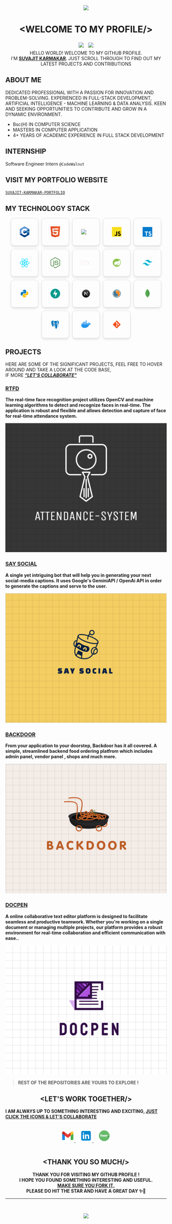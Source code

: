 <p align="center">
  <img src="https://capsule-render.vercel.app/api?type=waving&color=gradient&height=70&section=header"/>
</p>

# <div align="center">&lt;WELCOME TO MY PROFILE/&gt;</div>

<div align="center">
<img src="https://img.shields.io/github/followers/SUVAJIT-KARMAKAR?style=social" style="padding:5px">
<img src="https://img.shields.io/github/stars/SUVAJIT-KARMAKAR?style=social" style="padding:5px">
</div>

<div align="center">HELLO WORLD! WELCOME TO MY GITHUB PROFILE. <br>I'M <u><b>SUVAJIT KARMAKAR</b></u>. JUST SCROLL THROUGH TO FIND OUT MY LATEST PROJECTS AND CONTRIBUTIONS</div>

## ABOUT ME

DEDICATED PROFESSIONAL WITH A PASSION FOR INNOVATION AND PROBLEM-SOLVING.
EXPERIENCED IN FULL-STACK DEVELOPMENT, ARTIFICIAL INTELLIGENCE - MACHINE LEARNING & DATA ANALYSIS. KEEN AND SEEKING OPPORTUNITIES TO CONTRIBUTE AND GROW IN A DYNAMIC ENVIRONMENT.

- Bsc(H) IN COMPUTER SCIENCE
- MASTERS IN COMPUTER APPLICATION
- 4+ YEARS OF ACADEMIC EXPERIENCE IN FULL STACK DEVELOPMENT

## INTERNSHIP

Software Engineer Intern `@CodeWalnut`

## VISIT MY PORTFOLIO WEBSITE

<a href="https://suvajit-karmakar-portfolio.vercel.app"> `SUVAJIT-KARMAKAR-PORTFOLIO` </a>

## MY TECHNOLOGY STACK

<div style="display: flex; flex-wrap: wrap; justify-content: center; gap: 10px;">
  <div style="padding: 12px; border-radius: 10px; box-shadow: 0 4px 6px rgba(0,0,0,0.1); border: 1px solid #ddd; display: flex; align-items: center; justify-content: center; width: 60px; height: 60px;">
    <img style="width: 30px;" src="./icons/cpp.svg">
  </div>

  <div style="padding: 12px; border-radius: 10px; box-shadow: 0 4px 6px rgba(0,0,0,0.1); border: 1px solid #ddd; display: flex; align-items: center; justify-content: center; width: 60px; height: 60px;">
    <img style="width: 30px;" src="./icons/html.svg">
  </div>

  <div style="padding: 12px; border-radius: 10px; box-shadow: 0 4px 6px rgba(0,0,0,0.1); border: 1px solid #ddd; display: flex; align-items: center; justify-content: center; width: 60px; height: 60px;">
    <img style="width: 30px;" src="./icons/css.svg">
  </div>

  <div style="padding: 12px; border-radius: 10px; box-shadow: 0 4px 6px rgba(0,0,0,0.1); border: 1px solid #ddd; display: flex; align-items: center; justify-content: center; width: 60px; height: 60px;">
    <img style="width: 30px;" src="./icons/javascript.svg">
  </div>

  <div style="padding: 12px; border-radius: 10px; box-shadow: 0 4px 6px rgba(0,0,0,0.1); border: 1px solid #ddd; display: flex; align-items: center; justify-content: center; width: 60px; height: 60px; ">
    <img style="width: 30px;" src="./icons/typescript.svg">
  </div>

  <div style="padding: 12px; border-radius: 10px; box-shadow: 0 4px 6px rgba(0,0,0,0.1); border: 1px solid #ddd; display: flex; align-items: center; justify-content: center; width: 60px; height: 60px;">
    <img style="width: 30px;" src="./icons/react.svg">
  </div>

  <div style="padding: 12px; border-radius: 10px; box-shadow: 0 4px 6px rgba(0,0,0,0.1); border: 1px solid #ddd; display: flex; align-items: center; justify-content: center; width: 60px; height: 60px;">
    <img style="width: 30px;" src="./icons/nodejs.svg">
  </div>

  <div style="padding: 12px; border-radius: 10px; box-shadow: 0 4px 6px rgba(0,0,0,0.1); border: 1px solid #ddd; display: flex; align-items: center; justify-content: center; width: 60px; height: 60px;">
    <img style="width: 30px;" src="./icons/expressjs.svg">
  </div>

  <div style="padding: 12px; border-radius: 10px; box-shadow: 0 4px 6px rgba(0,0,0,0.1); border: 1px solid #ddd; display: flex; align-items: center; justify-content: center; width: 60px; height: 60px;">
    <img style="width: 30px;" src="./icons/springboot.svg">
  </div>

  <div style="padding: 12px; border-radius: 10px; box-shadow: 0 4px 6px rgba(0,0,0,0.1); border: 1px solid #ddd; display: flex; align-items: center; justify-content: center; width: 60px; height: 60px;">
    <img style="width: 30px;" src="./icons/tailwind.svg">
  </div>

  <div style="padding: 12px; border-radius: 10px; box-shadow: 0 4px 6px rgba(0,0,0,0.1); border: 1px solid #ddd; display: flex; align-items: center; justify-content: center; width: 60px; height: 60px;">
    <img style="width: 30px;" src="./icons/PYTHON.svg">
  </div>

  <div style="padding: 12px; border-radius: 10px; box-shadow: 0 4px 6px rgba(0,0,0,0.1); border: 1px solid #ddd; display: flex; align-items: center; justify-content: center; width: 60px; height: 60px;">
    <img style="width: 30px;" src="./icons/fastapi.svg">
  </div>

  <div style="padding: 12px; border-radius: 10px; box-shadow: 0 4px 6px rgba(0,0,0,0.1); border: 1px solid #ddd; display: flex; align-items: center; justify-content: center; width: 60px; height: 60px;">
    <img style="width: 30px;" src="./icons/NEXTJS.svg">
  </div>

  <div style="padding: 12px; border-radius: 10px; box-shadow: 0 4px 6px rgba(0,0,0,0.1); border: 1px solid #ddd; display: flex; align-items: center; justify-content: center; width: 60px; height: 60px;">
    <img style="width: 30px;" src="./icons/SQL.svg">
  </div>

  <div style="padding: 12px; border-radius: 10px; box-shadow: 0 4px 6px rgba(0,0,0,0.1); border: 1px solid #ddd; display: flex; align-items: center; justify-content: center; width: 60px; height: 60px;">
    <img style="width: 30px;" src="./icons/mongodb.svg">
  </div>

  <div style="padding: 12px; border-radius: 10px; box-shadow: 0 4px 6px rgba(0,0,0,0.1); border: 1px solid #ddd; display: flex; align-items: center; justify-content: center; width: 60px; height: 60px;">
    <img style="width: 30px;" src="./icons/psql.svg">
  </div>

  <div style="padding: 12px; border-radius: 10px; box-shadow: 0 4px 6px rgba(0,0,0,0.1); border: 1px solid #ddd; display: flex; align-items: center; justify-content: center; width: 60px; height: 60px;">
    <img style="width: 30px;" src="./icons/docker.svg">
  </div>

  <div style="padding: 12px; border-radius: 10px; box-shadow: 0 4px 6px rgba(0,0,0,0.1); border: 1px solid #ddd; display: flex; align-items: center; justify-content: center; width: 60px; height: 60px;">
    <img style="width: 30px;" src="./icons/GIT.svg">
  </div>
</div>

## PROJECTS

HERE ARE SOME OF THE SIGNIFICANT PROJECTS, FEEL FREE TO HOVER AROUND AND TAKE A LOOK AT THE CODE BASE, <br>IF MORE <b><i><u>"LET'S COLLABORATE"</u></i><b>

<!-- PROJECT ONE -->

### [RTFD](https://github.com/SUVAJIT-KARMAKAR/RTFD-HACKVISION-24.git)

The real-time face recognition project utilizes OpenCV and machine learning algorithms to detect and recognize faces in real-time. The application is robust and flexible and allows detection and capture of face for real-time attendance system.

![RTFD](images/RTFD.jpeg)

<!-- PROJECT TWO -->

### [SAY SOCIAL](https://github.com/SUVAJIT-KARMAKAR/SAY-SOCIAL-TELEGRAM-BOT)

A single yet intriguing bot that will help you in generating your next social-media captions. It uses Google's GeminiAPI / OpenAi API in order to generate the captions and serve to the user.

![SAY SOCIAL](images/SAYSOCIAL.png)

<!-- PROJECT THREE -->

### [BACKDOOR](https://github.com/SUVAJIT-KARMAKAR/BACKDOOR.git)

From your application to your doorstep, Backdoor has it all covered. A simple, streamlined backend food ordering platfrom which includes admin panel, vendor panel , shops and much more.

![BACKDOOR](images/BACKDOOR.png)

<!-- PROJECT FOUR -->

### [DOCPEN](https://github.com/SUVAJIT-KARMAKAR/DOCPEN.git)

A online collaborative text editor platform is designed to facilitate seamless and productive teamwork. Whether you're working on a single document or managing multiple projects, our platform provides a robust environment for real-time collaboration and efficient communication with ease..

![DOCPEN](images/DOCPEN.png)

> REST OF THE REPOSITORIES ARE YOURS TO EXPLORE !

## <div  align="center"> &lt;LET'S WORK TOGETHER/&gt; </div>

I AM ALWAYS UP TO SOMETHING INTERESTING AND EXCITING,
<u>JUST CLICK THE ICONS & LET'S COLLABORATE</u>

<br>
<div align="center">

  <a href="mailto:ikarmakarsuvajit@gmail.com"> 
    <img width="40px" src="./icons/GMAIL.png"> 
  </a>
   &nbsp; &nbsp;
  <a href="https://www.linkedin.com/in/suvajit-karmakar-677112220/"> 
    <img width="40px" src="./icons/LINKEDIN.png"> 
  </a> 
  &nbsp; &nbsp;
  <a  href=""> 
    <img width="40px" src="./icons/FIVERR.png"> 
  </a>

</div>
<br>

## <div align="center"> &lt;THANK YOU SO MUCH/&gt; </div>

<div align="center">
THANK YOU FOR VISITING MY GITHUB PROFILE ! <br>I HOPE YOU FOUND SOMETHING INTERESTING AND USEFUL.<br> <u>MAKE SURE YOU FORK IT.</u> <br> PLEASE DO HIT THE STAR AND HAVE A GREAT DAY
✨🌟</div>

<hr>
<br>

<p align="center">
  <img src="https://capsule-render.vercel.app/api?type=waving&color=gradient&height=60&section=footer"/>
</p>

